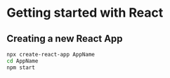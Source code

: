# Getting started with React

## Creating a new React App
```Bash
npx create-react-app AppName
cd AppName
npm start
```